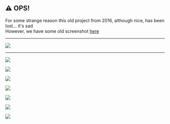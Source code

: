 ## ⚠️ OPS!

For some strange reason this old project from 2016, although nice, has been lost... it's sad <br>However, we have some old screenshot [here]([asd](https://github.com/cantina-moronia/open-depot/tree/main/ui-mockups))

---

<img src="https://github.com/cantina-moronia/open-depot/blob/main/ui-mockups/cantinamoronia_RIFERIMENTITECNICI.jpg?raw=true">

---

<img src="https://raw.githubusercontent.com/cantina-moronia/open-depot/main/ui-mockups/01_home_cantinamoronia_webmockup.jpg?raw=true"><br>

<img src="https://raw.githubusercontent.com/cantina-moronia/open-depot/main/ui-mockups/02_vigneti_cantinamoronia_webmockup.jpg?raw=true"><br>

<img src="https://raw.githubusercontent.com/cantina-moronia/open-depot/main/ui-mockups/03_cantina_cantinamoronia_webmockup.jpg?raw=true"><br>

<img src="https://raw.githubusercontent.com/cantina-moronia/open-depot/main/ui-mockups/04_vini_cantinamoronia_webmockup.jpg?raw=true"><br>

<img src="https://github.com/cantina-moronia/open-depot/blob/main/ui-mockups/05_premiomeronis_cantinamoronia_webmockup.jpg?raw=true"><br>

<img src="https://raw.githubusercontent.com/cantina-moronia/open-depot/main/ui-mockups/06_riconoscimenti_cantinamoronia_webmockup.jpg?raw=true"><br>

<img src="https://raw.githubusercontent.com/cantina-moronia/open-depot/main/ui-mockups/07_contatto_cantinamoronia_webmockup.jpg?raw=true"><br>

